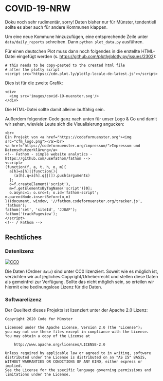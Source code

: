 # COVID-19-NRW

Doku noch sehr rudimentär, sorry!
Daten bisher nur für Münster, tendentiell sollte es aber auch für andere Kommunen klappen.

Um eine neue Kommune hinzuzufügen, eine entsprechende Zeile unter `data/daily_reports` schreiben.
Dann `python plot_data.py` ausführen.

Für einen deutschen Plot muss dann noch folgendes in die erstellte HTML-Datei eingefügt werden (s. https://github.com/plotly/plotly.py/issues/2302):

```
# this needs to be copy-pasted to the created html file
# after the plotly script
<script src="https://cdn.plot.ly/plotly-locale-de-latest.js"></script>
```

Dies ist für die zweite Grafik:

```
<div>
  <img src='images/covid-19-muenster.svg'/>
</div>
```

Die HTML-Datei sollte damit alleine lauffähig sein.

Außerdem folgenden Code ganz nach unten für unser Logo & Co und damit wir sehen, wieviele Leute sich die Visualisierung angucken:

```
<br>
Ein Projekt von <a href="https://codeformuenster.org"><img src="cfm_logo.png"></a><br>
<a href="https://codeformuenster.org/impressum/">Impressum und Datenschutzerklärung</a>
<!-- Fathom - simple website analytics - https://github.com/usefathom/fathom -->
<script>
(function(f, a, t, h, o, m){
  a[h]=a[h]||function(){
    (a[h].q=a[h].q||[]).push(arguments)
  };
  o=f.createElement('script'),
  m=f.getElementsByTagName('script')[0];
  o.async=1; o.src=t; o.id='fathom-script';
m.parentNode.insertBefore(o,m)
})(document, window, '//fathom.codeformuenster.org/tracker.js', 'fathom');
fathom('set', 'siteId', 'JJUAP');
fathom('trackPageview');
</script>
<!-- / Fathom -->
```


## Rechtliches

### Datenlizenz

<a rel="license"
  href="http://creativecommons.org/publicdomain/zero/1.0/">
  <img src="https://licensebuttons.net/p/zero/1.0/88x31.png" style="border-style: none;" alt="CC0" />
</a>

Die Daten (Ordner `data`) sind unter CC0 lizenziert.
Soweit wie es möglich ist, verzichten wir auf jegliches Copyright/Urheberrecht und stellen diese Daten als gemeinfrei zur Verfügung. Sollte das nicht möglich sein, so erteilen wir hiermit eine bedinungslose Lizenz für die Daten.

### Softwarelizenz

Der Quelltext dieses Projekts ist lizenziert unter der Apache 2.0 Lizenz:

```
Copyright 2020 Code for Münster

Licensed under the Apache License, Version 2.0 (the "License");
you may not use these files except in compliance with the License.
You may obtain a copy of the License at

    http://www.apache.org/licenses/LICENSE-2.0

Unless required by applicable law or agreed to in writing, software
distributed under the License is distributed on an "AS IS" BASIS,
WITHOUT WARRANTIES OR CONDITIONS OF ANY KIND, either express or implied.
See the License for the specific language governing permissions and
limitations under the License.
```
